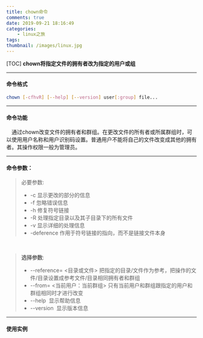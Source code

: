 ```yaml
---
title: chown命令
comments: true
date: 2019-09-21 18:16:49
categories:
	- linux之旅
tags:
thumbnail: /images/linux.jpg
---
```

[TOC]
**chown将指定文件的拥有者改为指定的用户或组**

---
#### 命令格式

```bash
chown [-cfhvR] [--help] [--version] user[:group] file...
```
<!--more-->
---

#### 命令功能

&emsp;通过chown改变文件的拥有者和群组。在更改文件的所有者或所属群组时，可以使用用户名称和用户识别码设置。普通用户不能将自己的文件改变成其他的拥有者。其操作权限一般为管理员。

----

#### 命令参数：

> 必要参数:　　　　
>*  -c 显示更改的部分的信息　　　　
>*  -f 忽略错误信息　　　　
>* -h 修复符号链接　　　　
>* -R 处理指定目录以及其子目录下的所有文件　　　　
>* -v 显示详细的处理信息　　　　
>* -deference 作用于符号链接的指向，而不是链接文件本身　　

&emsp;
>**选择参数**:
>* --reference=
><目录或文件> 把指定的目录/文件作为参考，把操作的文件/目录设置成参考文件/目录相同拥有者和群组　　　　
>* --from=
><当前用户：当前群组> 只有当前用户和群组跟指定的用户和群组相同时才进行改变　　　　
>* --help 
>显示帮助信息　　　　
>* --version 
>显示版本信息

---
#### 使用实例

